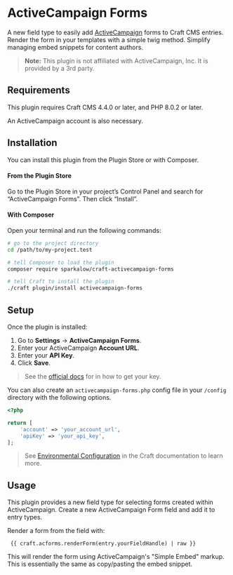 # ActiveCampaign Forms

A new field type to easily add [ActiveCampaign](https://www.activecampaign.com/) forms to Craft CMS entries. Render the form in your templates with a simple twig method. 
Simplify managing embed snippets for content authors.


> **Note:** This plugin is not affiliated with ActiveCampaign, Inc. It is provided by a 3rd party.


## Requirements

This plugin requires Craft CMS 4.4.0 or later, and PHP 8.0.2 or later. 

An ActiveCampaign account is also necessary.

## Installation

You can install this plugin from the Plugin Store or with Composer.

#### From the Plugin Store

Go to the Plugin Store in your project’s Control Panel and search for “ActiveCampaign Forms”. Then click “Install”.

#### With Composer

Open your terminal and run the following commands:

```bash
# go to the project directory
cd /path/to/my-project.test

# tell Composer to load the plugin
composer require sparkalow/craft-activecampaign-forms

# tell Craft to install the plugin
./craft plugin/install activecampaign-forms
```


## Setup

Once the plugin is installed:


1. Go to **Settings** → **ActiveCampaign Forms**.
2. Enter your ActiveCampaign **Account URL**.
3. Enter your **API Key**.
4. Click **Save**.

>  See the [official docs](https://help.activecampaign.com/hc/en-us/articles/207317590-Getting-started-with-the-API) for in how to get your key.

You can also create an `activecampaign-forms.php` config file in your `/config` directory with the following options.

```php
<?php

return [
    'account' => 'your_account_url',
    'apiKey' => 'your_api_key',
];
```

>  See [Environmental Configuration](https://craftcms.com/docs/4.x/config/#environmental-configuration) in the Craft documentation to learn more.

## Usage

This plugin provides a new field type for selecting forms created within ActiveCampaign. Create a new ActiveCampaign Form field and add it to entry types. 

Render a form from the field with:
```twig
 {{ craft.acforms.renderForm(entry.yourFieldHandle) | raw }}
```

This will render the form using ActiveCampaign's "Simple Embed" markup. This is essentially the same as copy/pasting the embed snippet.
